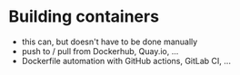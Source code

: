 # Building containers

* this can, but doesn't have to be done manually
* push to / pull from Dockerhub, Quay.io, ...
* Dockerfile automation with GitHub actions, GitLab CI, ...
